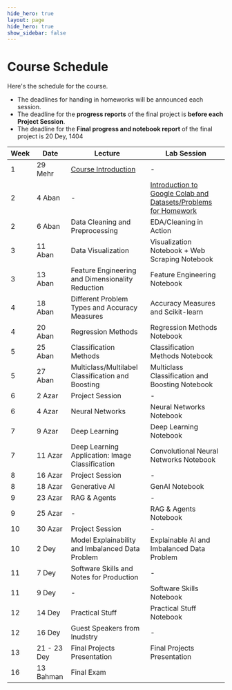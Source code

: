```yaml
---
hide_hero: true
layout: page
hide_hero: true
show_sidebar: false
---
```


# Course Schedule
Here's the schedule for the course. 
* The deadlines for handing in homeworks will be announced each session.
* The deadline for the **progress reports** of the final project is **before each Project Session**.
* The deadline for the **Final progress and notebook report** of the final project is 20 Dey, 1404

| Week 	| Date	| Lecture | Lab Session |
|------|------|-----|-----|
| 1 | 29 Mehr | [Course Introduction](https://docs.google.com/presentation/d/1haW-CdhNeRX4h1Xr3S-gLfNiLS3byLTF7zfqhFtjLUI/edit?usp=sharing)	| - |
| 2 | 4 Aban | - | [Introduction to Google Colab and Datasets/Problems for Homework](https://colab.research.google.com/drive/1D9VfjFzm3B1yo92MJJrHn3OTNFzM0L33#scrollTo=20a-p5mvPouC)  |
| 2 | 6 Aban | 	Data Cleaning and Preprocessing | 	EDA/Cleaning in Action |
| 3 | 11 Aban | Data Visualization | 	Visualization Notebook + Web Scraping Notebook |
| 3 | 13 Aban | Feature Engineering and Dimensionality Reduction | Feature Engineering Notebook |
| 4 | 18 Aban | 	Different Problem Types and Accuracy Measures | Accuracy Measures and Scikit-learn |
| 4 | 20 Aban | 	Regression Methods | Regression Methods Notebook |
| 5 | 25 Aban | 	Classification Methods | 	Classification Methods Notebook |
| 5 | 27 Aban | Multiclass/Multilabel Classification and Boosting | Multiclass Classification and Boosting Notebook |
| 6 | 2 Azar | Project Session | -  |
| 6 | 4 Azar | 	Neural Networks | Neural Networks Notebook |
| 7 | 9 Azar | 	Deep Learning | Deep Learning Notebook |
| 7 | 11 Azar | 	Deep Learning Application: Image Classification | Convolutional Neural Networks Notebook |
| 8 | 16 Azar | Project Session | - |
| 8 | 18 Azar | 	Generative AI | GenAI Notebook |
| 9 | 23 Azar | RAG & Agents | - |
| 9 | 25 Azar | - | RAG & Agents Notebook |
| 10 | 30 Azar | Project Session | - |
| 10 | 2 Dey | Model Explainability and Imbalanced Data Problem	 | Explainable AI and Imbalanced Data Problem |
| 11 | 7 Dey | Software Skills and Notes for Production | - |
| 11 | 9 Dey | - | Software Skills Notebook |
| 12 | 14 Dey | Practical Stuff | Practical Stuff Notebook |
| 12 | 16 Dey | Guest Speakers from Inudstry | - |
| 13 | 21 - 23 Dey | Final Projects Presentation | Final Projects Presentation |
| 16 | 13 Bahman | Final Exam |


